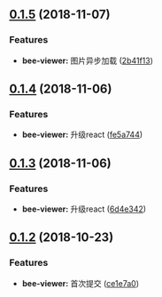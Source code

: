 <a name="0.1.5"></a>
## [0.1.5](https://github.com/tinper-bee/bee-viewer/compare/v0.1.4...v0.1.5) (2018-11-07)


### Features

* **bee-viewer:** 图片异步加载 ([2b41f13](https://github.com/tinper-bee/bee-viewer/commit/2b41f13))



<a name="0.1.4"></a>
## [0.1.4](https://github.com/tinper-bee/bee-viewer/compare/v0.1.3...v0.1.4) (2018-11-06)


### Features

* **bee-viewer:** 升级react ([fe5a744](https://github.com/tinper-bee/bee-viewer/commit/fe5a744))



<a name="0.1.3"></a>
## [0.1.3](https://github.com/tinper-bee/bee-viewer/compare/v0.1.2...v0.1.3) (2018-11-06)


### Features

* **bee-viewer:** 升级react ([6d4e342](https://github.com/tinper-bee/bee-viewer/commit/6d4e342))



<a name="0.1.2"></a>
## [0.1.2](https://github.com/tinper-bee/bee-viewer/compare/ce1e7a0...v0.1.2) (2018-10-23)


### Features

* **bee-viewer:** 首次提交 ([ce1e7a0](https://github.com/tinper-bee/bee-viewer/commit/ce1e7a0))



